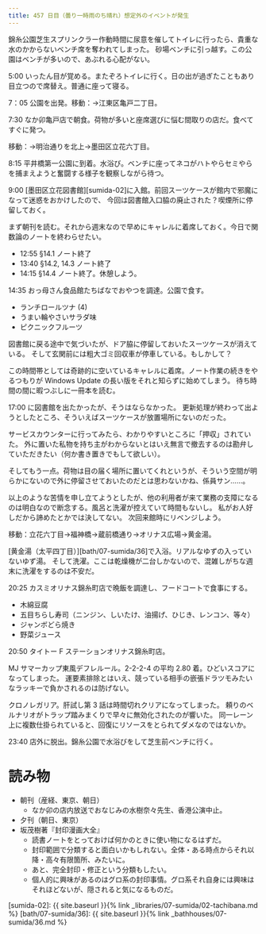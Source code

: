 ```yaml
---
title: 457 日目（曇り一時雨のち晴れ）想定外のイベントが発生
---
```


錦糸公園芝生スプリンクラー作動時間に尿意を催してトイレに行ったら、貴重な水のかからないベンチ席を奪われてしまった。
砂場ベンチに引っ越す。この公園はベンチが多いので、あぶれる心配がない。

5:00 いったん目が覚める。またぞろトイレに行く。日の出が過ぎたこともあり目立つので席替え。普通に座って寝る。

7：05 公園を出発。移動：→江東区亀戸二丁目。

7:30 なか卯亀戸店で朝食。荷物が多いと座席選びに悩む間取りの店だ。食べてすぐに発つ。

移動：→明治通りを北上→墨田区立花六丁目。

8:15 平井橋第一公園に到着。水浴び。ベンチに座ってネコがハトやらセミやらを捕まえようと奮闘する様子を観察しながら待つ。

9:00 [墨田区立花図書館][sumida-02]に入館。前回スーツケースが館内で邪魔になって迷惑をおかけしたので、
今回は図書館入口脇の廃止された？喫煙所に停留しておく。

まず朝刊を読む。それから週末なので早めにキャレルに着席しておく。今日で関数論のノートを終わらせたい。

* 12:55 §14.1 ノート終了
* 13:40 §14.2, 14.3 ノート終了
* 14:15 §14.4 ノート終了。休憩しよう。

14:35 おっ母さん食品館たちばなでおやつを調達。公園で食す。
* ランチロールツナ (4)
* うまい輪やさいサラダ味
* ピクニックフルーツ

図書館に戻る途中で気づいたが、ドア脇に停留しておいたスーツケースが消えている。
そして玄関前には粗大ゴミ回収車が停車している。もしかして？

この時間帯としては奇跡的に空いているキャレルに着席。ノート作業の続きをやるつもりが
Windows Update の長い版をそれと知らずに始めてしまう。
待ち時間の間に暇つぶしに一冊本を読む。

17:00 に図書館を出たかったが、そうはならなかった。
更新処理が終わって出ようとしたところ、そういえばスーツケースが放置場所にないのだった。

サービスカウンターに行ってみたら、わかりやすいところに「押収」されていた。
外に置いた私物を持ち主がわからないとはいえ無言で撤去するのは勘弁していただきたい（何か書き置きでもして欲しい）。

そしてもう一点。荷物は目の届く場所に置いてくれというが、そういう空間が明らかにないので外に停留させておいたのだとは思わないかね、係員サン……。

以上のような苦情を申し立てようとしたが、他の利用者が来て業務の支障になるのは明白なので断念する。風呂と洗濯が控えていて時間もないし。
私がお人好しだから諦めたとかでは決してない。
次回来館時にリベンジしよう。

移動：立花六丁目→福神橋→蔵前橋通り→オリナス広場→黄金湯。

[黄金湯（太平四丁目）][bath/07-sumida/36]で入浴。リアルなゆずの入っていないゆず湯。
そして洗濯。ここは乾燥機が二台しかないので、混雑しがちな週末に洗濯をするのは不安だ。

20:25 カスミオリナス錦糸町店で晩飯を調達し、フードコートで食事にする。
* 木綿豆腐
* 五目ちらし寿司（ニンジン、しいたけ、油揚げ、ひじき、レンコン、等々）
* ジャンボどら焼き
* 野菜ジュース

20:50 タイトー F ステーションオリナス錦糸町店。

MJ サマーカップ東風デフレルール。2-2-2-4 の平均 2.80 着。ひどいスコアになってしまった。
運要素排除とはいえ、競っている相手の嵌張ドラツモみたいなラッキーで負かされるのは防げない。

クロノレガリア。肝試し第 3 話は時間切れクリアになってしまった。
頼りのベルナリオがトラップ踏みまくりで早々に無効化されたのが響いた。
同一レーン上に複数仕掛られていると、回復にリソースをとられてダメなのではないか。

23:40 店外に脱出。錦糸公園で水浴びをして芝生前ベンチに行く。

# 読み物

* 朝刊（産経、東京、朝日）
  * なか卯の店内放送でおなじみの水樹奈々先生、香港公演中止。
* 夕刊（朝日、東京）
* 坂茂樹著『封印漫画大全』
  * 読書ノートをとっておけば何かのときに使い物になるはずだ。
  * 封印範囲で分類すると面白いかもしれない。全体・ある時点からそれ以降・高々有限箇所、みたいに。
  * あと、完全封印・修正という分類もしたい。
  * 個人的に興味があるのはグロ系の封印事情。グロ系それ自身には興味はそれほどないが、隠されると気になるものだ。

[sumida-02]: {{ site.baseurl }}{% link _libraries/07-sumida/02-tachibana.md %}
[bath/07-sumida/36]: {{ site.baseurl }}{% link _bathhouses/07-sumida/36.md %}
